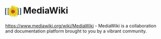 # <img src="mw.png" width=50px style="vertical-align: middle;" alt="Logo"/> MediaWiki

https://www.mediawiki.org/wiki/MediaWiki - MediaWiki is a collaboration and documentation platform brought to you by a vibrant community.